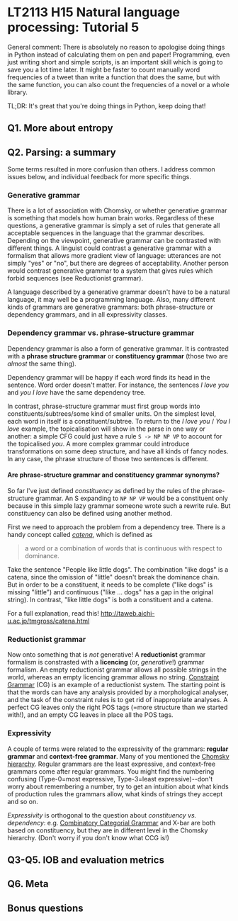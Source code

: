 # LT2113 H15 Natural language processing: Tutorial 5

General comment: There is absolutely no reason to apologise doing things in Python instead of calculating them on pen and paper! Programming, even just writing short and simple scripts, is an important skill which is going to save you a lot time later. It might be faster to count manually word frequencies of a tweet than write a function that does the same, but with the same function, you can also count the frequencies of a novel or a whole library.

TL;DR: It's great that you're doing things in Python, keep doing that!

## Q1. More about entropy



## Q2. Parsing: a summary

Some terms resulted in more confusion than others. I address common issues below, and individual feedback for more specific things.

### Generative grammar

There is a lot of association with Chomsky, or whether generative grammar is something that models how human brain works. 
Regardless of these questions, a generative grammar is simply a set of rules that generate all acceptable sequences in the language that the grammar describes.
Depending on the viewpoint, generative grammar can be contrasted with different things. A linguist could contrast a generative grammar with a formalism that allows more gradient view of language: utterances are not simply "yes" or "no", but there are degrees of acceptability. Another person would contrast generative grammar to a system that gives rules which forbid sequences (see Reductionist grammar).

A language described by a generative grammar doesn't have to be a natural language, it may well be a programming language.
Also, many different kinds of grammars are generative grammars: both phrase-structure or dependency grammars, and in all expressivity classes.


### Dependency grammar vs. phrase-structure grammar

Dependency grammar is also a form of generative grammar. 
It is contrasted with a **phrase structure grammar** or **constituency grammar** (those two are *almost* the same thing).

Dependency grammar will be happy if each word finds its head in the sentence. Word order doesn't matter. For instance, the sentences *I love you* and *you I love* have the same dependency tree. 

In contrast, phrase-structure grammar must first group words into constituents/subtrees/some kind of smaller units. On the simplest level, each word in itself is a constituent/subtree.
To return to the *I love you* / *You I love* example, the topicalisation will show in the parse in one way or another: a simple CFG could just have a rule `S -> NP NP VP` to account for the topicalised *you*. A more complex grammar could introduce transformations on some deep structure, and have all kinds of fancy nodes. In any case, the phrase structure of those two sentences is different.


#### Are phrase-structure grammar and constituency grammar synonyms?

So far I've just defined *constituency* as defined by the rules of the phrase-structure grammar. An S expanding to `NP NP VP` would be a constituent only because in this simple lazy grammar someone wrote such a rewrite rule. But constituency can also be defined using another method.

First we need to approach the problem from a dependency tree. There is a handy concept called [*catena*](http://taweb.aichi-u.ac.jp/tmgross/catena.html), which is defined as

>  a word or a combination of words that is continuous with respect to dominance.

Take the sentence "People like little dogs". The combination "like dogs" is a catena, since the omission of "little" doesn't break the dominance chain. But in order to be a constituent, it needs to be complete ("like dogs" is missing "little") and continuous ("like ... dogs" has a gap in the original string). In contrast, "like little dogs" is both a constituent and a catena.

For a full explanation, read this! http://taweb.aichi-u.ac.jp/tmgross/catena.html

### Reductionist grammar

Now onto something that is *not* generative!
A **reductionist** grammar formalism is constrasted with a **licencing** (or, *generative*!) grammar formalism. An empty reductionist grammar allows all possible strings in the world, whereas an empty licencing grammar allows no string.
[Constraint Grammar](http://beta.visl.sdu.dk/constraint_grammar.html) (CG) is an example of a reductionist system. The starting point is that the words can have any analysis provided by a morphological analyser, and the task of the constraint rules is to get rid of inappropriate analyses. A perfect CG leaves only the right POS tags (=more structure than we started with!), and an empty CG leaves in place all the POS tags.


### Expressivity

A couple of terms were related to the expressivity of the grammars: **regular grammar** and **context-free grammar**.
Many of you mentioned the [Chomsky hierarchy](https://en.wikipedia.org/wiki/Chomsky_hierarchy#Summary). Regular grammars are the least expressive, and context-free grammars come after regular grammars. You might find the numbering confusing (Type-0=most expressive, Type-3=least expressive)--don't worry about remembering a number, try to get an intuition about what kinds of production rules the grammars allow, what kinds of strings they accept and so on.

*Expressivity* is orthogonal to the question about *constituency vs. dependency*: e.g. [Combinatory Categorial Grammar](https://en.wikipedia.org/wiki/Combinatory_categorial_grammar) and X-bar are both based on constituency, but they are in different level in the Chomsky hierarchy. (Don't worry if you don't know what CCG is!)


## Q3-Q5. IOB and evaluation metrics

## Q6. Meta

## Bonus questions

